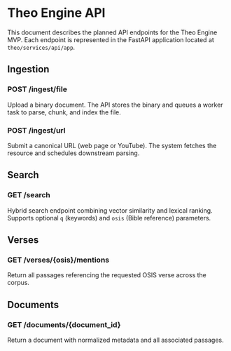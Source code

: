 # Theo Engine API

This document describes the planned API endpoints for the Theo Engine MVP. Each
endpoint is represented in the FastAPI application located at
`theo/services/api/app`.

## Ingestion

### POST /ingest/file
Upload a binary document. The API stores the binary and queues a worker task to
parse, chunk, and index the file.

### POST /ingest/url
Submit a canonical URL (web page or YouTube). The system fetches the resource
and schedules downstream parsing.

## Search

### GET /search
Hybrid search endpoint combining vector similarity and lexical ranking. Supports
optional `q` (keywords) and `osis` (Bible reference) parameters.

## Verses

### GET /verses/{osis}/mentions
Return all passages referencing the requested OSIS verse across the corpus.

## Documents

### GET /documents/{document_id}
Return a document with normalized metadata and all associated passages.
